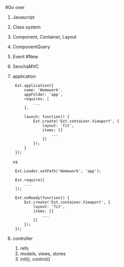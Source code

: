 #Go over
1. Javascript
1. Class system
1. Component, Container, Layout
1. ComponentQuery
1. Event
#New
1. SenchaMVC
1. application

		Ext.application({
			name: 'Homework',
			appFolder: 'app',
			requires: [
				...
			],

			launch: function() {
				Ext.create('Ext.container.Viewport', {
					layout: 'fit',
					items: [{
						...
					}]
				});
			}
		});

	vs

		Ext.Loader.setPath('Homework', 'app');

		Ext.require([
			...
		]);

		Ext.onReady(function() {
			Ext.create('Ext.container.Viewport', {
				layout: 'fit',
				items: [{
					...
				}]
			});
		});

1. controller
	1. refs
	1. models, views, stores
	1. init(), control()